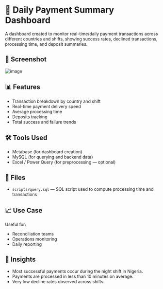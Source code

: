 # 🧾 Daily Payment Summary Dashboard

A dashboard created to monitor real-time/daily payment transactions across different countries and shifts, showing success rates, declined transactions, processing time, and deposit summaries.

## 📸 Screenshot

![image](https://github.com/user-attachments/assets/d99f5660-fbed-4d25-863a-28238faf0118)


## 📊 Features

- Transaction breakdown by country and shift
- Real-time payment delivery speed
- Average processing time
- Deposits tracking
- Total success and failure trends

## 🛠 Tools Used

- Metabase (for dashboard creation)
- MySQL (for querying and backend data)
- Excel / Power Query (for preprocessing — optional)

## 📁 Files

- `scripts/query.sql` — SQL script used to compute processing time and transactions


## 📈 Use Case

Useful for:
- Reconciliation teams
- Operations monitoring
- Daily reporting

## 🧠 Insights

- Most successful payments occur during the night shift in Nigeria.
- Payments are processed in less than 10 minutes on average.
- Very low decline rates observed across shifts.



